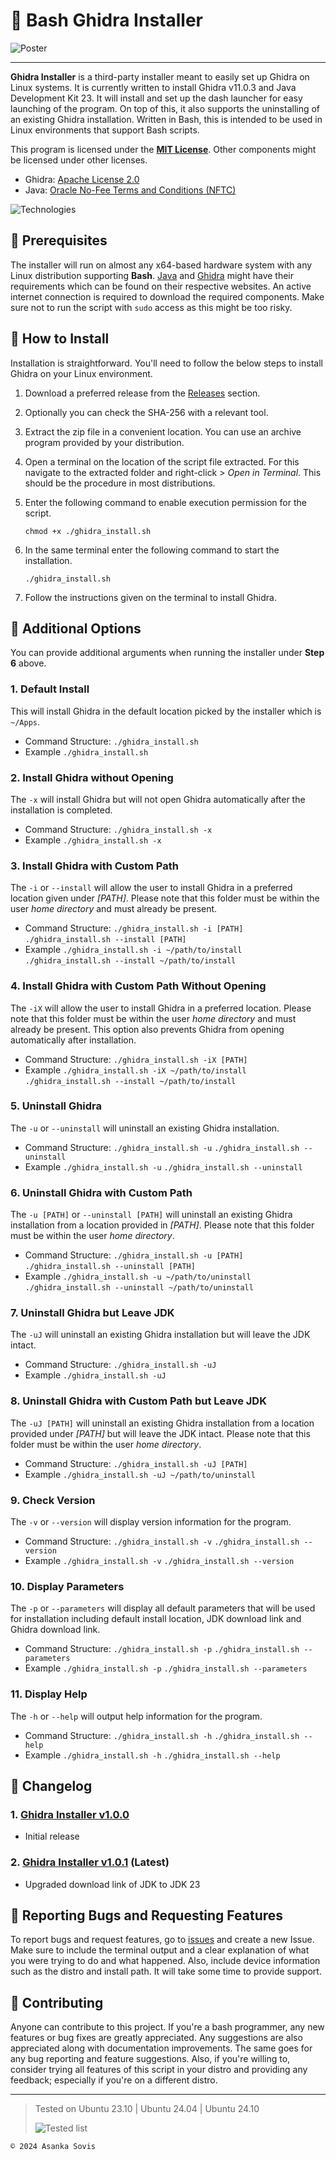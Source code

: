# 🐲 Bash Ghidra Installer

![Poster](https://github.com/asankaSovis/Ghidra_Installer/assets/46389631/93a61bf4-c6ce-4092-ad58-453c81a602eb)

---

**Ghidra Installer** is a third-party installer meant to easily set up Ghidra on Linux systems. It is currently written to install Ghidra v11.0.3 and Java Development Kit 23. It will install and set up the dash launcher for easy launching of the program. On top of this, it also supports the uninstalling of an existing Ghidra installation. Written in Bash, this is intended to be used in Linux environments that support Bash scripts.

This program is licensed under the **[MIT License](https://github.com/asankaSovis/Ghidra_Installer/blob/main/LICENSE)**.
Other components might be licensed under other licenses.
- Ghidra: [Apache License 2.0](https://github.com/NationalSecurityAgency/ghidra/blob/master/LICENSE)
- Java: [Oracle No-Fee Terms and Conditions (NFTC)](https://www.oracle.com/downloads/licenses/no-fee-license.html)

![Technologies](https://skillicons.dev/icons?i=bash,linux)

## 🐲 Prerequisites

The installer will run on almost any x64-based hardware system with any Linux distribution supporting **Bash**. [Java](https://www.oracle.com/java/) and [Ghidra](https://github.com/NationalSecurityAgency/ghidra) might have their requirements which can be found on their respective websites. An active internet connection is required to download the required components. Make sure not to run the script with `sudo` access as this might be too risky.

## 🐲 How to Install

Installation is straightforward. You'll need to follow the below steps to install Ghidra on your Linux environment.

1. Download a preferred release from the [Releases](https://github.com/asankaSovis/Ghidra_Installer/releases) section.
2. Optionally you can check the SHA-256 with a relevant tool.
3. Extract the zip file in a convenient location. You can use an archive program provided by your distribution.
4. Open a terminal on the location of the script file extracted. For this navigate to the extracted folder and right-click > *Open in Terminal*. This should be the procedure in most distributions.
5. Enter the following command to enable execution permission for the script.

    `chmod +x ./ghidra_install.sh`

6. In the same terminal enter the following command to start the installation.

    `./ghidra_install.sh`
  
7. Follow the instructions given on the terminal to install Ghidra.

## 🐲 Additional Options

You can provide additional arguments when running the installer under **Step 6** above.

### 1. Default Install

This will install Ghidra in the default location picked by the installer which is `~/Apps`.
- Command Structure: `./ghidra_install.sh`
- Example `./ghidra_install.sh`

### 2. Install Ghidra without Opening

The `-x` will install Ghidra but will not open Ghidra automatically after the installation is completed.
- Command Structure: `./ghidra_install.sh -x`
- Example `./ghidra_install.sh -x`

### 3. Install Ghidra with Custom Path

The `-i` or `--install` will allow the user to install Ghidra in a preferred location given under *[PATH]*. Please note that this folder must be within the user *home directory* and must already be present.
- Command Structure: `./ghidra_install.sh -i [PATH]` `./ghidra_install.sh --install [PATH]`
- Example `./ghidra_install.sh -i ~/path/to/install` `./ghidra_install.sh --install ~/path/to/install`

### 4. Install Ghidra with Custom Path Without Opening

The `-iX` will allow the user to install Ghidra in a preferred location. Please note that this folder must be within the user *home directory* and must already be present. This option also prevents Ghidra from opening automatically after installation.
- Command Structure: `./ghidra_install.sh -iX [PATH]`
- Example `./ghidra_install.sh -iX ~/path/to/install` `./ghidra_install.sh --install ~/path/to/install`

### 5. Uninstall Ghidra

The `-u` or `--uninstall` will uninstall an existing Ghidra installation.
- Command Structure: `./ghidra_install.sh -u` `./ghidra_install.sh --uninstall`
- Example `./ghidra_install.sh -u` `./ghidra_install.sh --uninstall`

### 6. Uninstall Ghidra with Custom Path

The `-u [PATH]` or `--uninstall [PATH]` will uninstall an existing Ghidra installation from a location provided in *[PATH]*. Please note that this folder must be within the user *home directory*.
- Command Structure: `./ghidra_install.sh -u [PATH]` `./ghidra_install.sh --uninstall [PATH]`
- Example `./ghidra_install.sh -u ~/path/to/uninstall` `./ghidra_install.sh --uninstall ~/path/to/uninstall`

### 7. Uninstall Ghidra but Leave JDK

The `-uJ` will uninstall an existing Ghidra installation but will leave the JDK intact.
- Command Structure: `./ghidra_install.sh -uJ`
- Example `./ghidra_install.sh -uJ`

### 8. Uninstall Ghidra with Custom Path but Leave JDK

The `-uJ [PATH]`  will uninstall an existing Ghidra installation from a location provided under *[PATH]* but will leave the JDK intact. Please note that this folder must be within the user *home directory*.
- Command Structure: `./ghidra_install.sh -uJ [PATH]`
- Example `./ghidra_install.sh -uJ ~/path/to/uninstall`

### 9. Check Version

The `-v` or `--version` will display version information for the program.
- Command Structure: `./ghidra_install.sh -v` `./ghidra_install.sh --version`
- Example `./ghidra_install.sh -v` `./ghidra_install.sh --version`

### 10. Display Parameters

The `-p` or `--parameters` will display all default parameters that will be used for installation including default install location, JDK download link and Ghidra download link.
- Command Structure: `./ghidra_install.sh -p` `./ghidra_install.sh --parameters`
- Example `./ghidra_install.sh -p` `./ghidra_install.sh --parameters`

### 11. Display Help

The `-h` or `--help` will output help information for the program.
- Command Structure: `./ghidra_install.sh -h` `./ghidra_install.sh --help`
- Example `./ghidra_install.sh -h` `./ghidra_install.sh --help`

## 🐲 Changelog

### 1. [Ghidra Installer v1.0.0](https://github.com/asankaSovis/Ghidra_Installer/releases/tag/v1.0.0)

- Initial release

### 2. [Ghidra Installer v1.0.1](https://github.com/asankaSovis/Ghidra_Installer/releases/tag/v1.0.1) (Latest)

- Upgraded download link of JDK to JDK 23

## 🐲 Reporting Bugs and Requesting Features

To report bugs and request features, go to [issues](https://github.com/asankaSovis/Ghidra_Installer/issues) and create a new Issue. Make sure to include the terminal output and a clear explanation of what you were trying to do and what happened. Also, include device information such as the distro and install path. It will take some time to provide support.

## 🐲 Contributing

Anyone can contribute to this project. If you're a bash programmer, any new features or bug fixes are greatly appreciated. Any suggestions are also appreciated along with documentation improvements. The same goes for any bug reporting and feature suggestions. Also, if you're willing to, consider trying all features of this script in your distro and providing any feedback; especially if you're on a different distro.

---

> Tested on Ubuntu 23.10 | Ubuntu 24.04 | Ubuntu 24.10
> 
> ![Tested list](https://skillicons.dev/icons?i=ubuntu)

`© 2024 Asanka Sovis`
